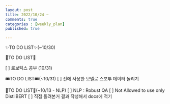 ```yaml
---
layout: post
title: 2022/10/24 ~
comments: true
categories : [weekly_plan]
published: true

---
```

✨TO DO LIST✨(~10/30)



🔮TO DO LIST🔮

 [ ] 로보틱스 공부 (10/31)

🎟TO DO LIST🎟(~10/31)
 [ ] 전에 사용한 모델로 스포투 데이터 돌리기

🥐TO DO LIST🥐(~10/13 - NLP)
 [ ] NLP : Robust QA
 [ ] Not Allowed to use only DistilBERT
 [ ] 직접 돌려본거 결과 작성해서 docs에 적기

